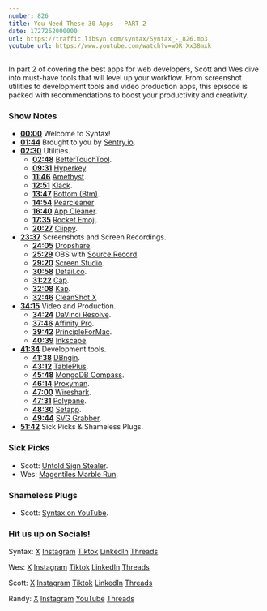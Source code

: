 ```yaml
---
number: 826
title: You Need These 30 Apps - PART 2
date: 1727262000000
url: https://traffic.libsyn.com/syntax/Syntax_-_826.mp3
youtube_url: https://www.youtube.com/watch?v=wOR_Xx38mxk
---
```


In part 2 of covering the best apps for web developers, Scott and Wes dive into must-have tools that will level up your workflow. From screenshot utilities to development tools and video production apps, this episode is packed with recommendations to boost your productivity and creativity.

### Show Notes

* **[00:00](#t=00:00)** Welcome to Syntax!
* **[01:44](#t=01:44)** Brought to you by [Sentry.io](https://sentry.io/syntax).
* **[02:30](#t=02:30)** Utilities.
    * **[02:48](#t=02:48)** [BetterTouchTool](https://folivora.ai/).
    * **[09:31](#t=09:31)** [Hyperkey](https://hyperkey.app/).
    * **[11:46](#t=11:46)** [Amethyst](https://github.com/ianyh/Amethyst).
    * **[12:51](#t=12:51)** [Klack](https://tryklack.com/).
    * **[13:47](#t=13:47)** [Bottom (Btm)](https://github.com/ClementTsang/bottom).
    * **[14:54](#t=14:54)** [Pearcleaner](https://github.com/alienator88/Pearcleaner)
    * **[16:40](#t=16:40)** [App Cleaner](https://freemacsoft.net/appcleaner/).
    * **[17:35](#t=17:35)** [Rocket Emoji](https://matthewpalmer.net/rocket/).
    * **[20:27](#t=20:27)** [Clippy](https://chromewebstore.google.com/detail/clippy-screen-recorder-pr/hkmfocnghbljmfapeakdfeajmakgjcjk?hl=en).
* **[23:37](#t=23:37)** Screenshots and Screen Recordings.
    * **[24:05](#t=24:05)** [Dropshare](https://dropshare.app/).
    * **[25:29](#t=25:29)** OBS with [Source Record](https://obsproject.com/forum/resources/source-record.1285/).
    * **[29:20](#t=29:20)** [Screen Studio](https://www.screen.studio/).
    * **[30:58](#t=30:58)** [Detail.co](https://detail.co/).
    * **[31:22](#t=31:22)** [Cap](https://github.com/CapSoftware/Cap).
    * **[32:08](#t=32:08)** [Kap](https://getkap.co/).
    * **[32:46](#t=32:46)** [CleanShot X](https://cleanshot.com/)
* **[34:15](#t=34:15)** Video and Production.
    * **[34:24](#t=34:24)** [DaVinci Resolve](https://www.blackmagicdesign.com/ca/products/davinciresolve).
    * **[37:46](#t=37:46)** [Affinity Pro](https://affinity.serif.com/en-us/).
    * **[39:42](#t=39:42)** [PrincipleForMac](https://principleformac.com/).
    * **[40:39](#t=40:39)** [Inkscape](https://inkscape.org/).
* **[41:34](#t=41:34)** Development tools.
    * **[41:38](#t=41:38)** [DBngin](https://dbngin.com/).
    * **[43:12](#t=43:12)** [TablePlus](https://docs.tableplus.com/utilities/dbngin).
    * **[45:48](#t=45:48)** [MongoDB Compass](https://www.mongodb.com/products/tools/compass).
    * **[46:14](#t=46:14)** [Proxyman](https://proxyman.io/).
    * **[47:00](#t=47:00)** [Wireshark](https://www.wireshark.org/).
    * **[47:31](#t=47:31)** [Polypane](https://polypane.app/).
    * **[48:30](#t=48:30)** [Setapp](https://setapp.com/).
    * **[49:44](#t=49:44)** [SVG Grabber](https://chromewebstore.google.com/detail/svg-grabber/ejohfdpadoelnddkobgdaggfeokpfnfg?hl=en).
* **[51:42](#t=51:42)** Sick Picks & Shameless Plugs.

### Sick Picks

- Scott: [Untold Sign Stealer]( https://www.netflix.com/title/81757014).
- Wes: [Magentiles Marble Run](https://www.amazon.com/MAGBLOCK-Magnetic-Magnets-Toys-Toddler-Toys-Magnetic-Building-Set-Magnet-Tiles-Building/dp/B09H2V467B/).

### Shameless Plugs

- Scott: [Syntax on YouTube](https://youtube.com/@syntaxfm).

### Hit us up on Socials!

Syntax: [X](https://twitter.com/syntaxfm) [Instagram](https://www.instagram.com/syntax_fm/) [Tiktok](https://www.tiktok.com/@syntaxfm) [LinkedIn](https://www.linkedin.com/company/96077407/admin/feed/posts/) [Threads](https://www.threads.net/@syntax_fm)

Wes: [X](https://twitter.com/wesbos) [Instagram](https://www.instagram.com/wesbos/) [Tiktok](https://www.tiktok.com/@wesbos) [LinkedIn](https://www.linkedin.com/in/wesbos/) [Threads](https://www.threads.net/@wesbos)

Scott: [X](https://twitter.com/stolinski) [Instagram](https://www.instagram.com/stolinski/) [Tiktok](https://www.tiktok.com/@stolinski) [LinkedIn](https://www.linkedin.com/in/stolinski/) [Threads](https://www.threads.net/@stolinski)

Randy: [X](https://twitter.com/randyrektor) [Instagram](https://www.instagram.com/randyrektor/) [YouTube](https://www.youtube.com/@randyrektor) [Threads](https://www.threads.net/@randyrektor)
